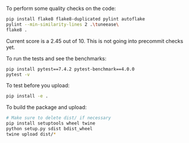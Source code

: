 To perform some quality checks on the code:
```sh
pip install flake8 flake8-duplicated pylint autoflake
pylint --min-similarity-lines 2 .\tuneease\
flake8 .
```
Current score is a 2.45 out of 10. This is not going into precommit checks yet.

To run the tests and see the benchmarks:
```sh
pip install pytest==7.4.2 pytest-benchmark==4.0.0
pytest -v
```

To test before you upload:
```sh
pip install -e .
```

To build the package and upload:

```sh
# Make sure to delete dist/ if necessary
pip install setuptools wheel twine
python setup.py sdist bdist_wheel
twine upload dist/*
```
